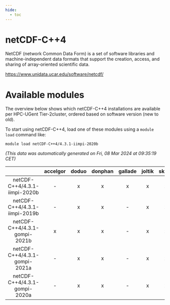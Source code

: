 ```yaml
---
hide:
  - toc
---
```


netCDF-C++4
===========


NetCDF (network Common Data Form) is a set of software libraries and machine-independent data formats that support the creation, access, and sharing of array-oriented scientific data.

https://www.unidata.ucar.edu/software/netcdf/
# Available modules


The overview below shows which netCDF-C++4 installations are available per HPC-UGent Tier-2cluster, ordered based on software version (new to old).

To start using netCDF-C++4, load one of these modules using a `module load` command like:

```shell
module load netCDF-C++4/4.3.1-iimpi-2020b
```

*(This data was automatically generated on Fri, 08 Mar 2024 at 09:35:19 CET)*  

| |accelgor|doduo|donphan|gallade|joltik|skitty|
| :---: | :---: | :---: | :---: | :---: | :---: | :---: |
|netCDF-C++4/4.3.1-iimpi-2020b|-|x|x|x|x|x|
|netCDF-C++4/4.3.1-iimpi-2019b|-|x|x|-|x|x|
|netCDF-C++4/4.3.1-gompi-2021b|x|x|x|-|x|x|
|netCDF-C++4/4.3.1-gompi-2021a|-|x|x|-|x|x|
|netCDF-C++4/4.3.1-gompi-2020a|-|x|x|-|x|x|
